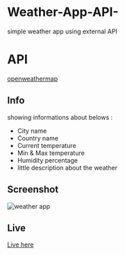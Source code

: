 # Weather-App-API-
simple weather app using external API

# API 
[openweathermap]([https://openweathermap.org/api)

## Info
showing informations about belows : 
- City name
- Country name
- Current temperature
- Min & Max temperature
- Humidity percentage
- little description about the weather

## Screenshot
![weather app](https://user-images.githubusercontent.com/30327222/95067497-38414f80-0704-11eb-95c5-e610561167bb.png)

## Live
[Live here](https://hanay0.github.io/Weather-App-API-/)
